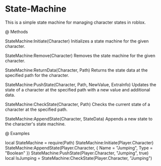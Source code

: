 # State-Machine
This is a simple state machine for managing character states in roblox. 

@ Methods

StateMachine:Initiate(Character)
Initializes a state machine for the given character.

StateMachine:Remove(Character)
Removes the state machine for the given character.

StateMachine:ReturnData(Character, Path)
Returns the state data at the specified path for the character.

StateMachine:PushState(Character, Path, NewValue, ExtraInfo)
Updates the state of a character at the specified path with a new value and additional data.

StateMachine:CheckState(Character, Path)
Checks the current state of a character at the specified path.

StateMachine:AppendState(Character, StateData)
Appends a new state to the character's state machine.

@ Examples

local StateMachine = require(Path)
StateMachine:Initiate(Player.Character)
StateMachine:AppendState(Player.Character, { Name = "Jumping", Type = "Boolean" })
StateMachine:PushState(Player.Character, "Jumping", true)
local IsJumping = StateMachine:CheckState(Player.Character, "Jumping")
